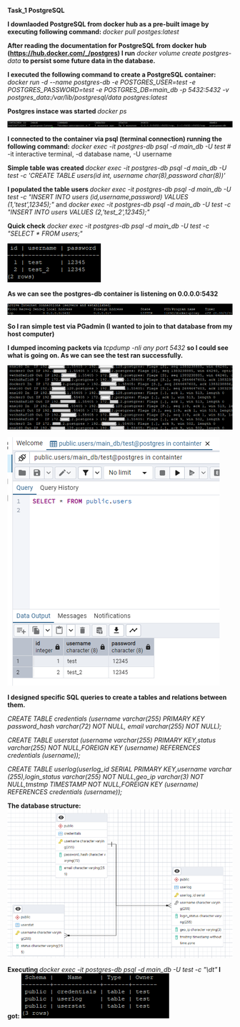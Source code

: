 <b>Task_1 PostgreSQL</b>

<b>I downlaoded PostgreSQL from docker hub as a pre-built image by executing following command: </b>
<i> docker pull postges:latest</i>

 <b>After reading the documentation for PostgreSQL from docker hub (https://hub.docker.com/_/postgres) I run</b> 
 <i>docker volume create postgres-data </i> 
 <b> to persist some future data in the database.</b>

 <b>I executed the following command to create a PostgreSQL container:</b>
 <i>docker run -d --name postgres-db -e POSTGRES_USER=test -e POSTGRES_PASSWORD=test -e POSTGRES_DB=main_db -p 5432:5432 -v postgres_data:/var/lib/postgresql/data postgres:latest </i>

<b> Postgres instace was started </b>
<i> docker ps </i>

 ![alt text](images/image.png)

 <b>I connected to the container via psql (terminal connection) running the following command:</b>
 <i> docker exec -it postgres-db psql -d main_db -U test </i> # -it interactive terminal, -d database name, -U username

 <b>Simple table was created </b>
<i> docker exec -it postgres-db psql -d main_db -U test -c 'CREATE TABLE users(id int, username char(8),password char(8))' </i>
 
 <b>I populated the table users </b>
 <i> docker exec -it postgres-db psql -d main_db -U test -c "INSERT INTO users (id,username,password) VALUES (1,'test',12345);" </i> and <i> docker exec -it postgres-db psql -d main_db -U test -c "INSERT INTO users VALUES (2,'test_2',12345);" </i>

 <b>Quick check</b> 
 <i>  docker exec -it postgres-db psql -d main_db -U test -c "SELECT * FROM users;" </i>

 ![alt text](images/image-4.png)


 <b>As we can see the postgres-db container is listening on 0.0.0.0:5432</b>

![alt text](images/image-2.png)

 <b>So I ran simple test via PGadmin (I wanted to join to that database from my host computer)</b>

 <b>I dumped incoming packets via</b>
 <i> tcpdump -nli any port 5432 </i>
 <b>so I could see what is going on. As we can see the test ran successfully.</b>

![alt text](images/image-6.png)

 ![alt text](images/image-5.png)

<b> I designed specific SQL queries to create a tables and relations between them. </b>

<i>CREATE TABLE credentials (username varchar(255) PRIMARY KEY password_hash varchar(72) NOT NULL, email varchar(255) NOT NULL);

CREATE TABLE userstat (username varchar(255) PRIMARY KEY,status varchar(255) NOT NULL,FOREIGN KEY (username) REFERENCES credentials (username));

CREATE TABLE userlog(userlog_id SERIAL PRIMARY KEY,username varchar (255),login_status varchar(255) NOT NULL,geo_ip varchar(3) NOT NULL,tmstmp TIMESTAMP NOT NULL,FOREIGN KEY (username) REFERENCES credentials (username)); 
</i>

<b>The database structure: </b>
![alt text](images/image3.png)

<b> Executing </b><i>docker exec -it postgres-db psql -d main_db -U test -c "\dt"</i><b> I got:</b>
![alt text](images/image1.png)
</br>